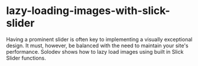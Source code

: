 # lazy-loading-images-with-slick-slider
Having a prominent slider is often key to implementing a visually exceptional design. It must, however, be balanced with the need to maintain your site's performance. Solodev shows how to lazy load images using built in Slick Slider functions.
